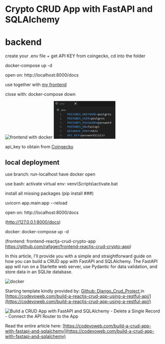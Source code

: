 # Crypto CRUD App with FastAPI and SQLAlchemy
# backend

create your .env file + get API KEY from coingecko, cd into the folder

docker-compose up -d

open on: http://localhost:8000/docs

use together with [my frontend ](https://github.com/rafgger/fastapi-frontend)

close with: docker-compose down

<img src="https://github.com/user-attachments/assets/620df06c-8e77-46f9-9813-552d6d652997" alt="frontend with docker" width="500"/>



<img src="https://github.com/rafgger/fastapi_sqlalchemy/blob/87789ea7f532d1815c4336feaccb9e59d578f8dd/env_variables.PNG" alt=".env file" width="200"/>

api_key to obtain from [Coingecko](https://www.coingecko.com/en/developers/dashboard)

## local deployment 
use branch: run-localhost
have docker open

use bash:
activate virtual env: venv\Scripts\activate.bat

install all missing packages (pip install ###)

uvicorn app.main:app --reload

open on: http://localhost:8000/docs

(http://127.0.0.1:8000/docs)

docker: docker-compose up -d


(frontend: frontend-reactjs-crud-crypto-app  https://github.com/rafgger/frontend-reactjs-crud-crypto-app)

In this article, I'll provide you with a simple and straightforward guide on how you can build a CRUD app with FastAPI and SQLAlchemy. The FastAPI app will run on a Starlette web server, use Pydantic for data validation, and store data in an SQLite database.

<img src="https://github.com/user-attachments/assets/cd35d715-0fe0-45c3-851e-ee851986b1c1" alt="docker" width="300"/>


Starting template kindly provided by: 
[Github: Django_Crud_Project ](https://github.com/wpcodevo/Django_Crud_Project/tree/master) in [https://codevoweb.com/build-a-reactjs-crud-app-using-a-restful-api/](https://codevoweb.com/build-a-reactjs-crud-app-using-a-restful-api/) 

<img src="https://codevoweb.com/wp-content/uploads/2022/11/Build-a-CRUD-App-with-FastAPI-and-SQLAlchemy.png" alt="Build a CRUD App with FastAPI and SQLAlchemy" width="300"/>
    - Delete a Single Record
- Connect the API Router to the App

Read the entire article here: [https://codevoweb.com/build-a-crud-app-with-fastapi-and-sqlalchemy](https://codevoweb.com/build-a-crud-app-with-fastapi-and-sqlalchemy)

